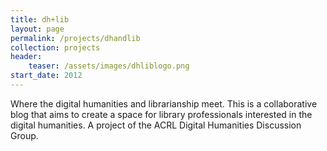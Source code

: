 ```yaml
---
title: dh+lib
layout: page
permalink: /projects/dhandlib
collection: projects
header:
    teaser: /assets/images/dhliblogo.png
start_date: 2012
---
```


Where the digital humanities and librarianship meet. This is a collaborative blog that aims to create a space for library professionals interested in the digital humanities. A project of the ACRL Digital Humanities Discussion Group.